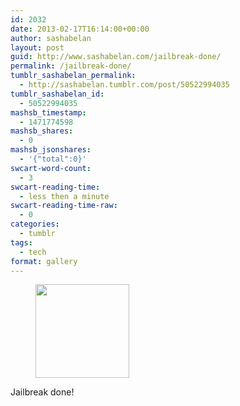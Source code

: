 ```yaml
---
id: 2032
date: 2013-02-17T16:14:00+00:00
author: sashabelan
layout: post
guid: http://www.sashabelan.com/jailbreak-done/
permalink: /jailbreak-done/
tumblr_sashabelan_permalink:
  - http://sashabelan.tumblr.com/post/50522994035
tumblr_sashabelan_id:
  - 50522994035
mashsb_timestamp:
  - 1471774598
mashsb_shares:
  - 0
mashsb_jsonshares:
  - '{"total":0}'
swcart-word-count:
  - 3
swcart-reading-time:
  - less then a minute
swcart-reading-time-raw:
  - 0
categories:
  - tumblr
tags:
  - tech
format: gallery
---
```

<div id='gallery-253' class='gallery galleryid-2032 gallery-columns-3 gallery-size-thumbnail'>
  <figure class='gallery-item'> 
  
  <div class='gallery-icon portrait'>
    <a href='http://www.sashabelan.ru/jailbreak-done/attachment/2033/'><img width="150" height="150" src="http://www.sashabelan.ru/wp-content/uploads/2013/02/tumblr_mmv0l9XUBq1qarj97o1_1280-150x150.jpg" class="attachment-thumbnail size-thumbnail" alt="" /></a>
  </div></figure>
</div>

Jailbreak done!